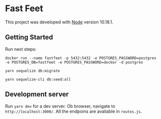 # Fast Feet

This project was developed with [Node](https://nodejs.org/en/) version 10.18.1.

## Getting Started 

Run next steps: 

`docker run --name fastfeet -p 5432:5432 -e POSTGRES_PASSWORD=postgres -e POSTGRES_DB=fastfeet -e POSTGRES_PASSWORD=docker -d postgres`

`yarn sequelize db:migrate`

`yarn sequelize-cli db:seed:all`


## Development server

Run `yarn dev` for a dev server. Ob browser, navigate to `http://localhost:3000/`. All the endpoins are avaliable in `routes.js`.
